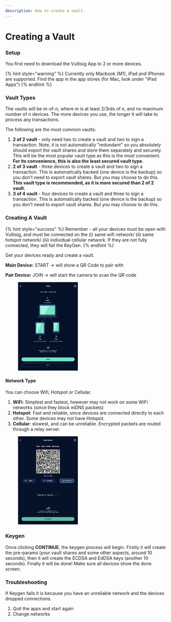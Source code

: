 ```yaml
---
description: How to create a vault.
---
```


# Creating a Vault

### Setup

You first need to download the Vultisig App to 2 or more devices.

{% hint style="warning" %}
Currently only Macbook (M1), iPad and iPhones are supported. Find the app in the app stores (for Mac, look under "iPad Apps")
{% endhint %}

### Vault Types

The vaults will be m-of-n, where m is at least 2/3rds of n, and no maximum number of n devices. The more devices you use, the longer it will take to process any transactions.

The following are the most common vaults:

1. **2 of 2 vault** - only need two to create a vault and two to sign a transaction. Note, it is not automatically "redundant" so you absolutely should export the vault shares and store them separately and securely. This will be the most popular vault type as this is the most convenient. **For its convenience, this is also the least secured vault type.**
2. **2 of 3 vault** - three devices to create a vault and two to sign a transaction. This is automatically backed (one device is the backup) so you don't need to export vault shares. But you may choose to do this. **This vault type is recommended, as it is more secured than 2 of 2 vault.**
3. **3 of 4 vault** - four devices to create a vault and three to sign a transaction. This is automatically backed (one device is the backup) so you don't need to export vault shares. But you may choose to do this.

### Creating A Vault

{% hint style="success" %}
Remember - all your devices must be open with Vultisig, and must be connected on the (i) same wifi network/ (ii) same hotspot network/ (iii) individual cellular network. If they are not fully connected, they will fail the KeyGen.
{% endhint %}

Get your devices ready and create a vault.

**Main Device:** START -> will show a QR Code to pair with

**Pair Device:** JOIN -> will start the camera to scan the QR code

<figure><img src="../.gitbook/assets/CreateVault-1.png" alt="" width="188"><figcaption></figcaption></figure>

#### Network Type

You can choose Wifi, Hotspot or Cellular.

1. **WiFi**: Simplest and fastest, however may not work on some WiFi networks (since they block mDNS packets)
2. **Hotspot**: Fast and reliable, since devices are connected directly to each other. Some devices may not have Hotspot.
3. **Cellular**: slowest, and can be unreliable. Encrypted packets are routed through a relay server.

<figure><img src="../.gitbook/assets/CreateVault-2.png" alt="" width="188"><figcaption></figcaption></figure>

### Keygen

Once clicking **CONTINUE**, the keygen process will begin. Firstly it will create the pre-params (your vault shares and some other aspects, around 10 seconds), then it will create the ECDSA and EdDSA keys (another 10 seconds). Finally it will be done! Make sure all devices show the done screen.

### Troubleshooting

If Keygen fails it is because you have an unreliable network and the devices dropped connections.

1. Quit the apps and start again
2. Change networks
